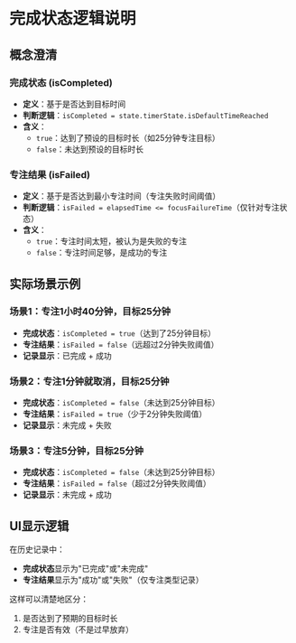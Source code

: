 # 完成状态逻辑说明

## 概念澄清

### 完成状态 (isCompleted)
- **定义**：基于是否达到目标时间
- **判断逻辑**：`isCompleted = state.timerState.isDefaultTimeReached`
- **含义**：
  - `true`：达到了预设的目标时长（如25分钟专注目标）
  - `false`：未达到预设的目标时长

### 专注结果 (isFailed) 
- **定义**：基于是否达到最小专注时间（专注失败时间阈值）
- **判断逻辑**：`isFailed = elapsedTime <= focusFailureTime`（仅针对专注状态）
- **含义**：
  - `true`：专注时间太短，被认为是失败的专注
  - `false`：专注时间足够，是成功的专注

## 实际场景示例

### 场景1：专注1小时40分钟，目标25分钟
- **完成状态**：`isCompleted = true`（达到了25分钟目标）
- **专注结果**：`isFailed = false`（远超过2分钟失败阈值）
- **记录显示**：已完成 + 成功

### 场景2：专注1分钟就取消，目标25分钟  
- **完成状态**：`isCompleted = false`（未达到25分钟目标）
- **专注结果**：`isFailed = true`（少于2分钟失败阈值）
- **记录显示**：未完成 + 失败

### 场景3：专注5分钟，目标25分钟
- **完成状态**：`isCompleted = false`（未达到25分钟目标）
- **专注结果**：`isFailed = false`（超过2分钟失败阈值）
- **记录显示**：未完成 + 成功

## UI显示逻辑

在历史记录中：
- **完成状态**显示为"已完成"或"未完成"
- **专注结果**显示为"成功"或"失败"（仅专注类型记录）

这样可以清楚地区分：
1. 是否达到了预期的目标时长
2. 专注是否有效（不是过早放弃）